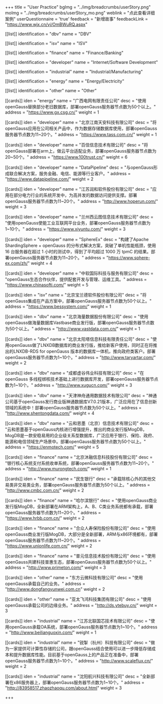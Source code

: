 +++
title = "User Practice"
bgImg = "../img/breadcrumbs/userStory.png"
moImg = "../img/breadcrumbs/userStory_mo.png"
weblink = "点此查看详细案例"
userQuestionnaire = 'true'
feedback = "新增故事"
feedbackLink = "https://www.wjx.cn/vj/OmBWuRQ.aspx"





[[list]]
identification = "dbv"
name = "DBV"

[[list]]
identification = "isv"
name = "ISV"

 

[[list]]
identification = "finance"
name = "Finance/Banking"

[[list]]
identification = "developer"
name = "Internet/Software Development"
 

[[list]]
identification = "industrial"
name = "Industrial/Manufacturing"


[[list]]
identification = "energy"
name = "Energy/Electricity"


[[list]]
identification = "other"
name = "Other"




[[cards]]
iden = "energy"
name = "广西电网有限责任公司"
desc = "使用openGauss替换部分老旧数据库，部署openGauss服务器节点数为50个以上。"
address = "https://www.gx.csg.cn/"
weight = 1


[[cards]]
iden = "developer"
name = "北京江南天安科技有限公司"
desc = "将openGauss应用在公司相关产品中，作为数据存储数据库使用，部署openGauss服务器节点数为11~20个。"
address = "https://www.tass.com.cn/"
weight = 1

[[cards]]
iden = "developer"
name = "百信信息技术有限公司"
desc = "将openGauss部署在arm上，做云平台适配业务，部署openGauss服务器节点数为20~50个。"
address = "https://www.100trust.cn/"
weight = 6

[[cards]]
iden = "developer"
name = "DataPipeline"
desc = "与openGauss形成联合解决方案，服务金融、电信、能源等行业客户。"
address = "https://www.datapipeline.com/"
weight = 2

[[cards]]
iden = "developer"
name = "江苏润和软件股份有限公司"
desc = "应用在部分电力行业的系统开发中，为高并发的数据访问提供支撑。部署openGauss服务器节点数为11~20个。"
address = "http://www.hoperun.com/"
weight = 3

[[cards]]
iden = "developer"
name = "兰州西云图信息技术有限公司"
desc = "使用openGauss使能工业互联网平台业务，部署openGauss服务器节点数为1~10个。"
address = "https://www.xiyuntu.com/"
weight = 3

[[cards]]
iden = "developer"
name = "SphereEx"
desc = "构建了Apache ShardingSphere + openGauss 的分布式解决方案，突破了单机性能瓶颈，使用 16 台服务器在超过 1 小时的测试中，得到了平均超过 1000 万 tpmC 的结果。部署openGauss服务器节点数为11~20个。"
address = "https://www.sphere-ex.com/zh/"
weight = 4 

[[cards]]
iden = "developer"
name = "中软国际科技与服务有限公司"
desc = "openGauss生态合作伙伴，提供配套开发与管理、运维工具。"
address = "https://www.chinasofti.com/"
weight = 5


[[cards]]
iden = "isv"
name = "北京宝兰德软件股份有限公司"
desc = "将openGauss集成在产品方案中，部署openGauss服务器节点数为50个以上。"
address = "https://www.bessystem.com/"
weight = 1




[[cards]]
iden = "dbv"
name = "北京海量数据股份有限公司"
desc = "使用openGauss做海量数据库Vastbase商业发行版，部署openGauss服务器节点数为50个以上。"
address = "http://www.vastdata.com.cn/"
weight = 1

[[cards]]
iden = "dbv"
name = "北京太阳塔信息科技有限责任公司"
desc = "使用openGauss做了LNXDB数据库的商业发行版，推给新客户使用，同时正在将推出的LNXDB-RDS for openGauss 版本的数据库一体机，推向政府类客户。部署openGauss服务器节点数为1~10个。"
address = "http://www.taryartar.com/"
weight = 2

[[cards]]
iden = "dbv"
name = "成都虚谷伟业科技有限公司"
desc = "在openGauss 多线程绑核技术基础上进行数据库开发，部署openGauss服务器节点数为1~10个。"
address = "http://www.xugucn.com/"
weight = 3

[[cards]]
iden = "dbv"
name = "天津神舟通用数据技术有限公司"
desc = "神通公司基于openGauss发行商业版神通数据库V7.0.21版本，广泛应用在了信息创新领域的系统中！部署openGauss服务器节点数为50个以上。"
address = "http://www.shentongdata.com/"
weight = 4

[[cards]]
iden = "dbv"
name = "云和恩墨（北京）信息技术有限公司"
desc = "云和恩墨基于openGauss内核进行增强提升，推出的商业发行版MogDB，MogDB是一款安稳易用的企业级关系型数据库，广泛应用于银行、保险、政府、能源和电信领域生产场景中。部署openGauss服务器节点数为50个以上。"
address = "https://enmotech.com/"
weight = 5


[[cards]]
iden = "finance"
name = "北京沐融信息科技股份有限公司"
desc = "银行核心系统支付系统收单系统，部署openGauss服务器节点数为11~20个。"
address = "http://www.murongtech.com/"
weight = 1

[[cards]]
iden = "finance"
name = "民生银行"
desc = "承载除核心外的其他交易类非交易类业务，部署openGauss服务器节点数为50个以上。"
address = "http://www.cmbc.com.cn/"
weight = 2

[[cards]]
iden = "finance"
name = "哈尔滨银行"
desc = "使用openGauss商业发行版MogDB，全新部署在ARM架构上，A、B、C类业务系统都有承载，部署openGauss服务器节点数为11~20个。"
address = "https://www.hrbb.com.cn/"
weight = 2

[[cards]]
iden = "finance"
name = "合众人寿保险股份有限公司"
desc = "使用openGauss商业发行版MogDB，大部分是全新部署，ARM与x86环境都有，部署openGauss服务器节点数为11~20个。"
address = "https://www.unionlife.com.cn/"
weight = 2

[[cards]]
iden = "finance"
name = "普元信息技术股份有限公司"
desc = "使用openGauss共建科技普惠生态，部署openGauss服务器节点数为50个以上。"
address = "http://www.primeton.com/"
weight = 3

[[cards]]
iden = "other"
name = "东方云微科技有限公司"
desc = "使用openGauss承载自己的业务。"
address = "http://www.dongfangyunwei.com.cn"
weight = 2

[[cards]]
iden = "other"
name = "亚太飞鸿科技集团有限公司"
desc = "使用openGauss承载公司的边缘业务。"
address = "http://ds.ytebuy.cn/"
weight = 3

[[cards]]
iden = "industrial"
name = "江苏北联国芯技术有限公司"
desc = "使用openGauss承载OA系统，部署openGauss服务器节点数为1~10个。"
address = "http://www.beilianguoxin.com/"
weight = 1

[[cards]]
iden = "industrial"
name = "锐掣（杭州）科技有限公司"
desc = "做为一家提供可计算性存储的公司，跟openGauss结合使用可以进一步降低存储成本和提升数据库性能。目前基于openGauss上的产品正在准备中，部署openGauss服务器节点数为1~10个。"
address = "http://www.scaleflux.cn/"
weight = 2

[[cards]]
iden = "industrial"
name = "沈阳航兴科技有限公司"
desc = "全新部署在x86服务器上，部署openGauss服务器节点数为1~10个。"
address = "http://83958517.zhaozhaoqu.com/about.html"
weight = 3


+++

<!--

[[list]]
identification = "government"
name = "Education/Academic/Research"

[[list]]
identification = "education"
name = "Government/Institution"


[[list]]
identification = "science"
name = "Medical/Biotech/Other Science"

[[list]]
identification = "energy"
name = "Energy/Electricity"

[[list]]
identification = "carriers"
name = "Carriers"

[[list]]
identification = "oilGas"
name = "Oil and Gas"

[[list]]
identification = "transportation"
name = "Transportation"

[[list]]
identification = "safeCity"
name = "Safe City"
-->
